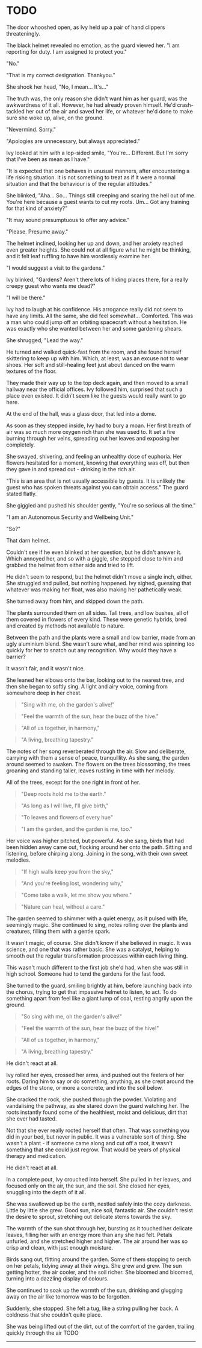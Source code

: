 # TODO

The door whooshed open, as Ivy held up a pair of hand clippers threateningly.

The black helmet revealed no emotion, as the guard viewed her. "I am reporting for duty. I am assigned to protect you."

"No."

"That is my correct designation. Thankyou."

She shook her head, "No, I mean... It's..."

The truth was, the only reason she didn't want him as her guard, was the awkwardness of it all. However, he had already proven himself. He'd crash-tackled her out of the air and saved her life, or whatever he'd done to make sure she woke up, alive, on the ground.

"Nevermind. Sorry."

"Apologies are unnecessary, but always appreciated."

Ivy looked at him with a lop-sided smile, "You're... Different. But I'm sorry that I've been as mean as I have."

"It is expected that one behaves in unusual manners, after encountering a life risking situation. It is not something to treat as if it were a normal situation and that the behaviour is of the regular attitudes."

She blinked, "Aha... So... Things still creeping and scaring the hell out of me. You're here because a guest wants to cut my roots. Um... Got any training for that kind of anxiety?"

"It may sound presumptuous to offer any advice."

"Please. Presume away."

The helmet inclined, looking her up and down, and her anxiety reached even greater heights. She could not at all figure what he might be thinking, and it felt leaf ruffling to have him wordlessly examine her.

"I would suggest a visit to the gardens."

Ivy blinked, "Gardens? Aren't there lots of hiding places there, for a really creepy guest who wants me dead?"

"I will be there."

Ivy had to laugh at his confidence. His arrogance really did not seem to have any limits. All the same, she did feel somewhat... Comforted. This was a man who could jump off an orbiting spacecraft without a hesitation. He was exactly who she wanted between her and some gardening shears.

She shrugged, "Lead the way."

He turned and walked quick-fast from the room, and she found herself skittering to keep up with him. Which, at least, was an excuse not to wear shoes. Her soft and still-healing feet just about danced on the warm textures of the floor.

They made their way up to the top deck again, and then moved to a small hallway near the official offices. Ivy followed him, surprised that such a place even existed. It didn't seem like the guests would really want to go here.

At the end of the hall, was a glass door, that led into a dome.

As soon as they stepped inside, Ivy had to bury a moan. Her first breath of air was so much more oxygen rich than she was used to. It set a fire burning through her veins, spreading out her leaves and exposing her completely.

She swayed, shivering, and feeling an unhealthy dose of euphoria. Her flowers hesitated for a moment, knowing that everything was off, but then they gave in and spread out - drinking in the rich air.

"This is an area that is not usually accessible by guests. It is unlikely the guest who has spoken threats against you can obtain access." The guard stated flatly.

She giggled and pushed his shoulder gently, "You're so serious all the time."

"I am an Autonomous Security and Wellbeing Unit."

"So?"

That darn helmet.

Couldn't see if he even blinked at her question, but he didn't answer it. Which annoyed her, and so with a giggle, she stepped close to him and grabbed the helmet from either side and tried to lift.

He didn't seem to respond, but the helmet didn't move a single inch, either. She struggled and pulled, but nothing happened. Ivy sighed, guessing that whatever was making her float, was also making her pathetically weak.

She turned away from him, and skipped down the path.

The plants surrounded them on all sides. Tall trees, and low bushes, all of them covered in flowers of every kind. These were genetic hybrids, bred and created by methods not available to nature.

Between the path and the plants were a small and low barrier, made from an ugly aluminium blend. She wasn't sure what, and her mind was spinning too quickly for her to snatch out any recognition. Why would they have a barrier?

It wasn't fair, and it wasn't nice.

She leaned her elbows onto the bar, looking out to the nearest tree, and then she began to softly sing. A light and airy voice, coming from somewhere deep in her chest.

> "Sing with me, oh the garden's alive!"

> "Feel the warmth of the sun, hear the buzz of the hive."

> "All of us together, in harmony,"

> "A living, breathing tapestry."

The notes of her song reverberated through the air. Slow and deliberate, carrying with them a sense of peace, tranquillity. As she sang, the garden around seemed to awaken. The flowers on the trees blossoming, the trees groaning and standing taller, leaves rustling in time with her melody.

All of the trees, except for the one right in front of her.

> "Deep roots hold me to the earth."

> "As long as I will live, I'll give birth,"

> "To leaves and flowers of every hue"

> "I am the garden, and the garden is me, too."

Her voice was higher pitched, but powerful. As she sang, birds that had been hidden away came out, flocking around her onto the path. Sitting and listening, before chirping along. Joining in the song, with their own sweet melodies.

> "If high walls keep you from the sky,"

> "And you're feeling lost, wondering why,"

> "Come take a walk, let me show you where."

> "Nature can heal, without a care."

The garden seemed to shimmer with a quiet energy, as it pulsed with life, seemingly magic. She continued to sing, notes rolling over the plants and creatures, filling them with a gentle spark.

It wasn't magic, of course. She didn't know if she believed in magic. It was science, and one that was rather basic. She was a catalyst, helping to smooth out the regular transformation processes within each living thing.

This wasn't much different to the first job she'd had, when she was still in high school. Someone had to tend the gardens for the fast food.

She turned to the guard, smiling brightly at him, before launching back into the chorus, trying to get that impassive helmet to listen, to act. To do something apart from feel like a giant lump of coal, resting angrily upon the ground.

> "So sing with me, oh the garden's alive!"

> "Feel the warmth of the sun, hear the buzz of the hive!"

> "All of us together, in harmony,"

> "A living, breathing tapestry."

He didn't react at all.

Ivy rolled her eyes, crossed her arms, and pushed out the feelers of her roots. Daring him to say or do something, anything, as she crept around the edges of the stone, or more a concrete, and into the soil below.

She cracked the rock, she pushed through the powder. Violating and vandalising the pathway, as she stared down the guard watching her. The roots instantly found some of the healthiest, moist and delicious, dirt that she ever had tasted.

Not that she ever really rooted herself that often. That was something you did in your bed, but never in public. It was a vulnerable sort of thing. She wasn't a plant - if someone came along and cut off a root, it wasn't something that she could just regrow. That would be years of physical therapy and medication.

He didn't react at all.

In a complete pout, Ivy crouched into herself. She pulled in her leaves, and focused only on the air, the sun, and the soil. She closed her eyes, snuggling into the depth of it all.

She was swallowed up be the earth, nestled safely into the cozy darkness. Little by little she grew. Good sun, nice soil, fantastic air. She couldn't resist the desire to sprout, stretching out delicate stems towards the sky.

The warmth of the sun shot through her, bursting as it touched her delicate leaves, filling her with an energy more than any she had felt. Petals unfurled, and she stretched higher and higher. The air around her was so crisp and clean, with just enough moisture.

Birds sang out, flitting around the garden. Some of them stopping to perch on her petals, tidying away at their wings. She grew and grew. The sun getting hotter, the air cooler, and the soil richer. She bloomed and bloomed, turning into a dazzling display of colours.

She continued to soak up the warmth of the sun, drinking and glugging away on the air like tomorrow was to be forgotten.

Suddenly, she stopped. She felt a tug, like a string pulling her back. A coldness that she couldn't quite place.

She was being lifted out of the dirt, out of the comfort of the garden, trailing quickly through the air TODO

[//]: # (TODO - Attacked by frog alien)


[//]: # (TODO)
[//]: # (Ivy goes to gardens to hide out and relax.)
[//]: # (TODO - No catches angry guest.)
[//]: # (No is assigned to protect Ivy from the guest, because she's already interacted with him.)

[//]: # (TODO - Ivy reassigned to work with Talia)
[//]: # (TODO - Ivy explains star stones on an outing with her friends?)

[//]: # (TODO - About 300 lines per chapter)
[//]: # (TODO - 13 chapters, to represent Ivy's luck)
[//]: # (TODO - Ivy's rescuer is not a person. He's an animated piece of leather. No real self-determination. Should he grow?)
[//]: # (Rescuer's name is No.)
[//]: # (The cruise company is Duffle & Hurley - both sea names)
[//]: # (The commander's name is Amir - "Commander commander")
[//]: # (The AI the uppers get, also pilots the ship. Ivy has an influence on her.)

[//]: # (TODO - Is this going to be a tragedy? Falling for No, who can feel nothing, who then sacrifices himself for Ivy, at the end?)

[//]: # (Other chapters wordcount: 3721 + 3883 + 3197 + 1484)

---

[//]: # (The Tumultuous Tours of Ivy Green)
[//]: # (TODO - Accident prone, green-skinned plant-based alien, joins a intergalactic tour agency to get to explore things)
